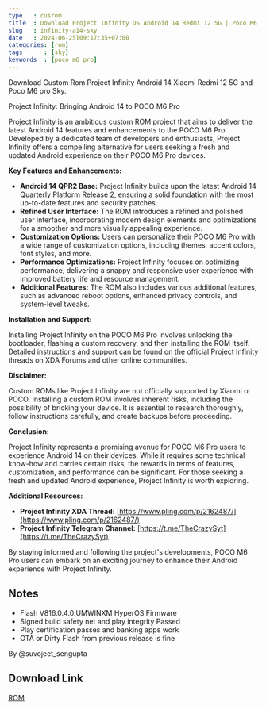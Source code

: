 ```yaml
---
type   : cusrom
title  : Download Project Infinity OS Android 14 Redmi 12 5G | Poco M6 pro Sky
slug   : infinity-a14-sky
date   : 2024-06-25T09:17:35+07:00
categories: [rom]
tags      : [sky]
keywords  : [poco m6 pro]
---
```


Download Custom Rom Project Infinity Android 14 Xiaomi Redmi 12 5G and Poco M6 pro Sky.

Project Infinity: Bringing Android 14 to POCO M6 Pro

Project Infinity is an ambitious custom ROM project that aims to deliver the latest Android 14 features and enhancements to the POCO M6 Pro. Developed by a dedicated team of developers and enthusiasts, Project Infinity offers a compelling alternative for users seeking a fresh and updated Android experience on their POCO M6 Pro devices.

**Key Features and Enhancements:**

* **Android 14 QPR2 Base:** Project Infinity builds upon the latest Android 14 Quarterly Platform Release 2, ensuring a solid foundation with the most up-to-date features and security patches.
* **Refined User Interface:** The ROM introduces a refined and polished user interface, incorporating modern design elements and optimizations for a smoother and more visually appealing experience.
* **Customization Options:** Users can personalize their POCO M6 Pro with a wide range of customization options, including themes, accent colors, font styles, and more.
* **Performance Optimizations:** Project Infinity focuses on optimizing performance, delivering a snappy and responsive user experience with improved battery life and resource management.
* **Additional Features:** The ROM also includes various additional features, such as advanced reboot options, enhanced privacy controls, and system-level tweaks.

**Installation and Support:**

Installing Project Infinity on the POCO M6 Pro involves unlocking the bootloader, flashing a custom recovery, and then installing the ROM itself. Detailed instructions and support can be found on the official Project Infinity threads on XDA Forums and other online communities.

**Disclaimer:**

Custom ROMs like Project Infinity are not officially supported by Xiaomi or POCO. Installing a custom ROM involves inherent risks, including the possibility of bricking your device. It is essential to research thoroughly, follow instructions carefully, and create backups before proceeding.

**Conclusion:**

Project Infinity represents a promising avenue for POCO M6 Pro users to experience Android 14 on their devices. While it requires some technical know-how and carries certain risks, the rewards in terms of features, customization, and performance can be significant. For those seeking a fresh and updated Android experience, Project Infinity is worth exploring.

**Additional Resources:**

* **Project Infinity XDA Thread:** [https://www.pling.com/p/2162487/](https://www.pling.com/p/2162487/)
* **Project Infinity Telegram Channel:** [https://t.me/TheCrazySyt](https://t.me/TheCrazySyt)

By staying informed and following the project's developments, POCO M6 Pro users can embark on an exciting journey to enhance their Android experience with Project Infinity.


## Notes
- Flash V816.0.4.0.UMWINXM HyperOS Firmware
- Signed build safety net and play integrity Passed
- Play certification passes and banking apps work
- OTA or Dirty Flash from previous release is fine

By @suvojeet_sengupta


## Download Link
[ROM](https://www.pling.com/p/2162487/)


